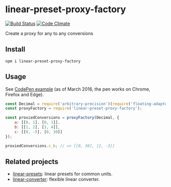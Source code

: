 # linear-preset-proxy-factory

[![Build Status](https://travis-ci.org/javiercejudo/linear-preset-proxy-factory.svg)](https://travis-ci.org/javiercejudo/linear-preset-proxy-factory)
[![Code Climate](https://codeclimate.com/github/javiercejudo/linear-preset-proxy-factory/badges/gpa.svg)](https://codeclimate.com/github/javiercejudo/linear-preset-proxy-factory)

Create a proxy for any to any conversions

## Install

    npm i linear-preset-proxy-factory

## Usage

See [CodePen example](https://codepen.io/javiercejudo/pen/MyJxgm?editors=1012)
(as of March 2016, the pen works on Chrome, Firefox and Edge).

```js
const Decimal = require('arbitrary-precision')(require('floating-adapter'));
const proxyFactory = require('linear-preset-proxy-factory');

const proxiedConversions = proxyFactory(Decimal, {
    a: [[0, 1], [0, 1]],
    b: [[1, 2], [3, 4]],
    c: [[0, -5], [0, 30]]
});

proxiedConversions.c_b; // => [[0, 30], [2, -3]]
```

## Related projects

- [linear-presets](https://github.com/javiercejudo/linear-presets): linear presets for common units.
- [linear-converter](https://github.com/javiercejudo/linear-converter): flexible linear converter.
